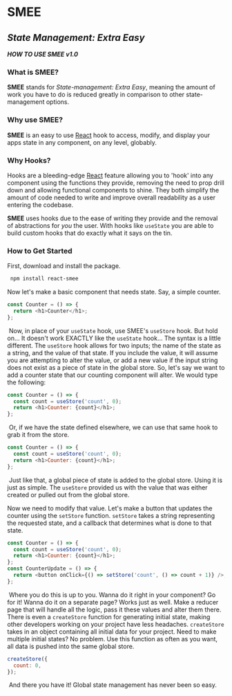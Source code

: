 # **SMEE**
## _State Management: Extra Easy_

**_HOW TO USE SMEE v1.0_**
​

### **What is SMEE?**

**SMEE** stands for _State-management: Extra Easy_, meaning the amount of work you have to do is reduced greatly in comparison to other state-management options.
​

### **Why use SMEE?**

**SMEE** is an easy to use [React](https://reactjs.org/) hook to access, modify, and display your apps state in any component, on any level, globably.
​

### **Why Hooks?**

Hooks are a bleeding-edge [React](https://reactjs.org/) feature allowing you to 'hook' into any component using the functions they provide, removing the need to prop drill down and allowing functional components to shine. They both simplify the amount of code needed to write and improve overall readability as a user entering the codebase.


**SMEE** uses hooks due to the ease of writing they provide and the removal of abstractions for _you_ the user. With hooks like `useState` you are able to build custom hooks that do exactly what it says on the tin.
​

### **How to Get Started**

First, download and install the package.

```sh
 npm install react-smee 
 ```

Now let's make a basic component that needs state. Say, a simple counter.
​
```js
const Counter = () => {
  return <h1>Counter</h1>;
};
```
​
Now, in place of your `useState` hook, use SMEE's `useStore` hook. But hold on... It doesn't work EXACTLY like the `useState` hook... The syntax is a little different. The `useStore` hook allows for two inputs; the name of the state as a string, and the value of that state. If you include the value, it will assume you are attempting to alter the value, or add a new value if the input string does not exist as a piece of state in the global store. So, let's say we want to add a counter state that our counting component will alter. We would type the following:
​
```js
const Counter = () => {
  const count = useStore('count', 0);
  return <h1>Counter: {count}</h1>;
};
```
​
Or, if we have the state defined elsewhere, we can use that same hook to grab it from the store.
​
```js
const Counter = () => {
  const count = useStore('count', 0);
  return <h1>Counter: {count}</h1>;
};
```
​
Just like that, a global piece of state is added to the global store. Using it is just as simple. The `useStore` provided us with the value that was either created or pulled out from the global store.
​

Now we need to modify that value. Let's make a button that updates the counter using the `setStore` function. `setStore` takes a string representing the requested state, and a callback that determines what is done to that state.
​
```js
const Counter = () => {
  const count = useStore('count', 0);
  return <h1>Counter: {count}</h1>;
};
const CounterUpdate = () => {
  return <button onClick={() => setStore('count', () => count + 1)} />;
};
```
​
Where you do this is up to you. Wanna do it right in your component? Go for it! Wanna do it on a separate page? Works just as well. Make a reducer page that will handle all the logic, pass it these values and alter them there. There is even a `createStore` function for generating initial state, making other developers working on your project have less headaches. `createStore` takes in an object containing all initial data for your project. Need to make multiple initial states? No problem. Use this function as often as you want, all data is pushed into the same global store.
​
```js
createStore({
  count: 0,
});
```
​
And there you have it! Global state management has never been so easy.
